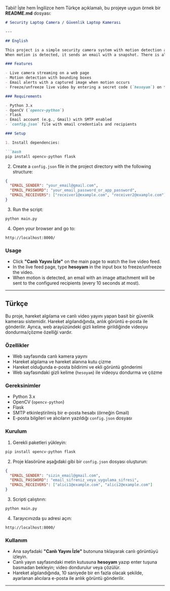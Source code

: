 Tabii! İşte hem İngilizce hem Türkçe açıklamalı, bu projeye uygun örnek bir **README.md** dosyası:

````markdown
# Security Laptop Camera / Güvenlik Laptop Kamerası

---

## English

This project is a simple security camera system with motion detection and live video streaming via a Flask web server.  
When motion is detected, it sends an email with a snapshot. There is also a "freeze" feature activated by typing a secret word in the web interface.

### Features

- Live camera streaming on a web page
- Motion detection with bounding boxes
- Email alerts with a captured image when motion occurs
- Freeze/unfreeze live video by entering a secret code (`hesoyam`) on the webpage

### Requirements

- Python 3.x
- OpenCV (`opencv-python`)
- Flask
- Email account (e.g., Gmail) with SMTP enabled
- `config.json` file with email credentials and recipients

### Setup

1. Install dependencies:

```bash
pip install opencv-python flask
````

2. Create a `config.json` file in the project directory with the following structure:

```json
{
  "EMAIL_SENDER": "your_email@gmail.com",
  "EMAIL_PASSWORD": "your_email_password_or_app_password",
  "EMAIL_RECEIVERS": ["receiver1@example.com", "receiver2@example.com"]
}
```

3. Run the script:

```bash
python main.py
```

4. Open your browser and go to:

```
http://localhost:8000/
```

### Usage

* Click **"Canlı Yayını İzle"** on the main page to watch the live video feed.
* In the live feed page, type **hesoyam** in the input box to freeze/unfreeze the video.
* When motion is detected, an email with an image attachment will be sent to the configured recipients (every 10 seconds at most).

---

## Türkçe

Bu proje, hareket algılama ve canlı video yayını yapan basit bir güvenlik kamerası sistemidir.
Hareket algılandığında, anlık görüntü e-posta ile gönderilir. Ayrıca, web arayüzündeki gizli kelime girildiğinde videoyu dondurma/çözme özelliği vardır.

### Özellikler

* Web sayfasında canlı kamera yayını
* Hareket algılama ve hareket alanına kutu çizme
* Hareket olduğunda e-posta bildirimi ve ekli görüntü gönderimi
* Web sayfasındaki gizli kelime (`hesoyam`) ile videoyu dondurma ve çözme

### Gereksinimler

* Python 3.x
* OpenCV (`opencv-python`)
* Flask
* SMTP etkinleştirilmiş bir e-posta hesabı (örneğin Gmail)
* E-posta bilgileri ve alıcıların yazıldığı `config.json` dosyası

### Kurulum

1. Gerekli paketleri yükleyin:

```bash
pip install opencv-python flask
```

2. Proje klasörüne aşağıdaki gibi bir `config.json` dosyası oluşturun:

```json
{
  "EMAIL_SENDER": "sizin_email@gmail.com",
  "EMAIL_PASSWORD": "email_sifreniz_veya_uygulama_sifresi",
  "EMAIL_RECEIVERS": ["alici1@example.com", "alici2@example.com"]
}
```

3. Scripti çalıştırın:

```bash
python main.py
```

4. Tarayıcınızda şu adresi açın:

```
http://localhost:8000/
```

### Kullanım

* Ana sayfadaki **"Canlı Yayını İzle"** butonuna tıklayarak canlı görüntüyü izleyin.
* Canlı yayın sayfasındaki metin kutusuna **hesoyam** yazıp enter tuşuna basmadan bekleyin; video dondurulur veya çözülür.
* Hareket algılandığında, 10 saniyede bir en fazla olacak şekilde, ayarlanan alıcılara e-posta ile anlık görüntü gönderilir.

---

